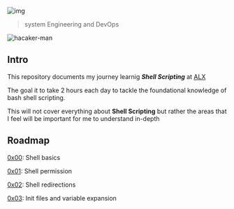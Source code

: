 ![img](https://assets.imaginablefutures.com/media/images/ALX_Logo.max-200x150.png)
  > system Engineering and DevOps

![hacaker-man](https://media0.giphy.com/media/JTTAjM197sku8MgrRa/200w.webp?cid=ecf05e47fkavo7b3gjn4ejg918f4maqthwos5wq4h64kgm2w&rid=200w.webp&ct=g)
## Intro 

This repository documents my journey learnig *__Shell Scripting__* at [ALX](alxafrica.com)

The goal it to take 2 hours each day to tackle the foundational knowledge of bash shell scripting.

This will not cover everything about __Shell Scripting__ but rather the areas that I feel will be important for me to understand in-depth

## Roadmap 
[0x00](./0x00-shell_basics/): Shell basics

[0x01](./0x01-shell_permissions): Shell permission

[0x02](./0x02-shell_redirections): Shell redirections

[0x03](./0x03-shell_variables_expansions): Init files and variable expansion
